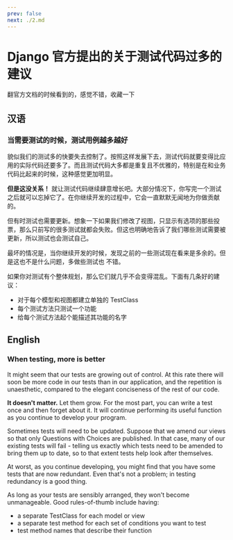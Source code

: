```yaml
---
prev: false
next: ./2.md
---
```

# Django 官方提出的关于测试代码过多的建议
翻官方文档的时候看到的，感觉不错，收藏一下
## 汉语
### 当需要测试的时候，测试用例越多越好

貌似我们的测试多的快要失去控制了。按照这样发展下去，测试代码就要变得比应用的实际代码还要多了。而且测试代码大多都是重复且不优雅的，特别是在和业务代码比起来的时候，这种感觉更加明显。

**但是这没关系！** 就让测试代码继续肆意增长吧。大部分情况下，你写完一个测试之后就可以忘掉它了。在你继续开发的过程中，它会一直默默无闻地为你做贡献的。

但有时测试也需要更新。想象一下如果我们修改了视图，只显示有选项的那些投票，那么只前写的很多测试就都会失败。但这也明确地告诉了我们哪些测试需要被更新，所以测试也会测试自己。

最坏的情况是，当你继续开发的时候，发现之前的一些测试现在看来是多余的。但是这也不是什么问题，多做些测试也 不错。

如果你对测试有个整体规划，那么它们就几乎不会变得混乱。下面有几条好的建议：

* 对于每个模型和视图都建立单独的 TestClass
* 每个测试方法只测试一个功能
* 给每个测试方法起个能描述其功能的名字
## English
### When testing, more is better

It might seem that our tests are growing out of control. At this rate there will soon be more code in our tests than in our application, and the repetition is unaesthetic, compared to the elegant conciseness of the rest of our code.

**It doesn't matter.** Let them grow. For the most part, you can write a test once and then forget about it. It will continue performing its useful function as you continue to develop your program.

Sometimes tests will need to be updated. Suppose that we amend our views so that only Questions with Choices are published. In that case, many of our existing tests will fail - telling us exactly which tests need to be amended to bring them up to date, so to that extent tests help look after themselves.

At worst, as you continue developing, you might find that you have some tests that are now redundant. Even that's not a problem; in testing redundancy is a good thing.

As long as your tests are sensibly arranged, they won't become unmanageable. Good rules-of-thumb include having:

* a separate TestClass for each model or view
* a separate test method for each set of conditions you want to test
* test method names that describe their function
